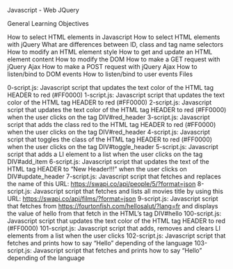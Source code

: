 Javascript - Web JQuery

General Learning Objectives

How to select HTML elements in Javascript
How to select HTML elements with jQuery
What are differences between ID, class and tag name selectors
How to modify an HTML element style
How to get and update an HTML element content
How to modify the DOM
How to make a GET request with jQuery Ajax
How to make a POST request with jQuery Ajax
How to listen/bind to DOM events
How to listen/bind to user events
Files

0-script.js: Javascript script that updates the text color of the HTML tag HEADER to red (#FF0000)
1-script.js: Javascript script that updates the text color of the HTML tag HEADER to red (#FF0000)
2-script.js: Javascript script that updates the text color of the HTML tag HEADER to red (#FF0000) when the user clicks on the tag DIV#red_header
3-script.js: Javascript script that adds the class red to the HTML tag HEADER to red (#FF0000) when the user clicks on the tag DIV#red_header
4-script.js: Javascript script that toggles the class of the HTML tag HEADER to red (#FF0000) when the user clicks on the tag DIV#toggle_header
5-script.js: Javascript script that adds a LI element to a list when the user clicks on the tag DIV#add_item
6-script.js: Javascript script that updates the text of the HTML tag HEADER to “New Header!!!” when the user clicks on DIV#update_header
7-script.js: Javascript script that fetches and replaces the name of this URL: https://swapi.co/api/people/5/?format=json
8-script.js: Javascript script that fetches and lists all movies title by using this URL: https://swapi.co/api/films/?format=json
9-script.js: Javascript script that fetches from https://fourtonfish.com/hellosalut/?lang=fr and displays the value of hello from that fetch in the HTML’s tag DIV#hello
100-script.js: Javascript script that updates the text color of the HTML tag HEADER to red (#FF0000)
101-script.js: Javascript script that adds, removes and clears LI elements from a list when the user clicks
102-script.js: Javascript script that fetches and prints how to say “Hello” depending of the language
103-script.js: Javascript script that fetches and prints how to say “Hello” depending of the language
